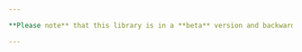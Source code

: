 ```yaml
---

**Please note** that this library is in a **beta** version and backwards-incompatible changes might be introduced in future releases. While we strive to comply to [semver](https://semver.org/), we can not guarantee to avoid breaking changes in minor releases.

---
```



